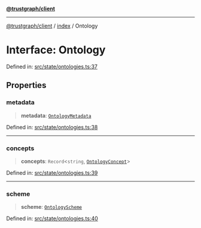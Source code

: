 [**@trustgraph/client**](../../README.md)

***

[@trustgraph/client](../../README.md) / [index](../README.md) / Ontology

# Interface: Ontology

Defined in: [src/state/ontologies.ts:37](https://github.com/trustgraph-ai/trustgraph-ts-client/blob/24d0d0886a310c1fecf9e6fc95cd3a24cf32c92e/src/state/ontologies.ts#L37)

## Properties

### metadata

> **metadata**: [`OntologyMetadata`](OntologyMetadata.md)

Defined in: [src/state/ontologies.ts:38](https://github.com/trustgraph-ai/trustgraph-ts-client/blob/24d0d0886a310c1fecf9e6fc95cd3a24cf32c92e/src/state/ontologies.ts#L38)

***

### concepts

> **concepts**: `Record`\<`string`, [`OntologyConcept`](OntologyConcept.md)\>

Defined in: [src/state/ontologies.ts:39](https://github.com/trustgraph-ai/trustgraph-ts-client/blob/24d0d0886a310c1fecf9e6fc95cd3a24cf32c92e/src/state/ontologies.ts#L39)

***

### scheme

> **scheme**: [`OntologyScheme`](OntologyScheme.md)

Defined in: [src/state/ontologies.ts:40](https://github.com/trustgraph-ai/trustgraph-ts-client/blob/24d0d0886a310c1fecf9e6fc95cd3a24cf32c92e/src/state/ontologies.ts#L40)
